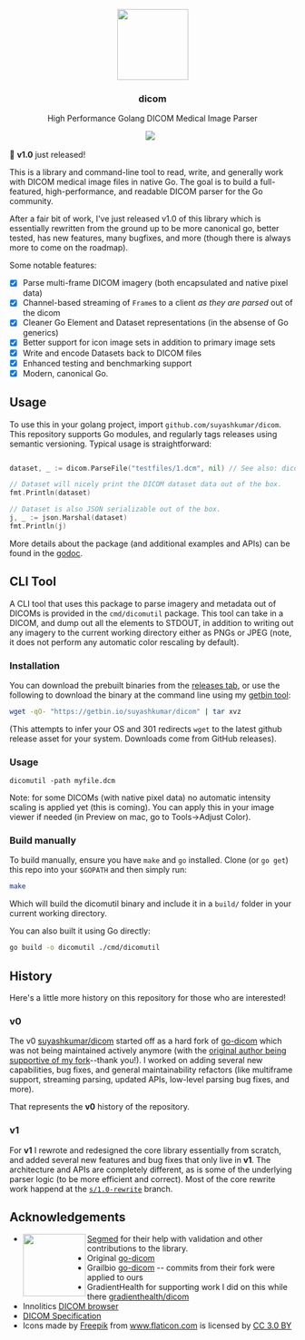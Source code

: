 <p align="center">
  <img src="https://suyashkumar.com/assets/img/magnetic-resonance.png" width="125px"/>
  <h3 align="center">dicom</h3>
  <p align="center">High Performance Golang DICOM Medical Image Parser<p>
  <p align="center"> 
    <a href="https://github.com/suyashkumar/dicom/actions"><img src="https://github.com/suyashkumar/dicom/workflows/suyashkumar//dicom%20build/badge.svg" /></a> 
    <a href="https://godoc.org/github.com/suyashkumar/dicom"><img src="https://godoc.org/github.com/suyashkumar/dicom?status.svg" alt="" /></a>
    <a href="https://goreportcard.com/report/github.com/suyashkumar/dicom"><img src="https://goreportcard.com/badge/github.com/suyashkumar/dicom" alt=""></a> 
  </p>
</p>

:eyes: __v1.0__ just released!

This is a library and command-line tool to read, write, and generally work with DICOM medical image files in native Go. The goal is to build a full-featured, high-performance, and readable DICOM parser for the Go community.

After a fair bit of work, I've just released v1.0 of this library which is essentially rewritten from the ground up to be more canonical go, better tested, has new features, many bugfixes, and more (though there is always more to come on the roadmap).

Some notable features:
- [x] Parse multi-frame DICOM imagery (both encapsulated and native pixel data)
- [x] Channel-based streaming of `Frame`s to a client _as they are parsed_ out of the dicom
- [x] Cleaner Go Element and Dataset representations (in the absense of Go generics)
- [x] Better support for icon image sets in addition to primary image sets
- [x] Write and encode Datasets back to DICOM files
- [x] Enhanced testing and benchmarking support
- [x] Modern, canonical Go.

## Usage
To use this in your golang project, import `github.com/suyashkumar/dicom`. This repository supports Go modules, and regularly tags releases using semantic versioning. Typical usage is straightforward:
```go 

dataset, _ := dicom.ParseFile("testfiles/1.dcm", nil) // See also: dicom.Parse which has a generic io.Reader API.

// Dataset will nicely print the DICOM dataset data out of the box.
fmt.Println(dataset)

// Dataset is also JSON serializable out of the box.
j, _ := json.Marshal(dataset)
fmt.Println(j)
```
More details about the package (and additional examples and APIs) can be found in the [godoc](https://godoc.org/github.com/suyashkumar/dicom).

## CLI Tool
A CLI tool that uses this package to parse imagery and metadata out of DICOMs is provided in the `cmd/dicomutil` package. This tool can take in a DICOM, and dump out all the elements to STDOUT, in addition to writing out any imagery to the current working directory either as PNGs or JPEG (note, it does not perform any automatic color rescaling by default).

### Installation
You can download the prebuilt binaries from the [releases tab](https://github.com/suyashkumar/dicom/releases), or use the following to download the binary at the command line using my [getbin tool](https://github.com/suyashkumar/getbin):

```sh
wget -qO- "https://getbin.io/suyashkumar/dicom" | tar xvz
```
(This attempts to infer your OS and 301 redirects `wget` to the latest github release asset for your system. Downloads come from GitHub releases).

### Usage
```
dicomutil -path myfile.dcm
```
Note: for some DICOMs (with native pixel data) no automatic intensity scaling is applied yet (this is coming). You can apply this in your image viewer if needed (in Preview on mac, go to Tools->Adjust Color). 


### Build manually
To build manually, ensure you have `make` and `go` installed. Clone (or `go get`) this repo into your `$GOPATH` and then simply run:
```sh
make
```
Which will build the dicomutil binary and include it in a `build/` folder in your current working directory. 

You can also built it using Go directly:

```sh
go build -o dicomutil ./cmd/dicomutil
```

## History
Here's a little more history on this repository for those who are interested! 

### v0
The v0 [suyashkumar/dicom](https://github.com/suyashkumar/dicom) started off as a hard fork of [go-dicom](https://github.com/gillesdemey/go-dicom) which was not being maintained actively anymore (with the [original author being supportive of my fork](https://www.reddit.com/r/golang/comments/bnu47l/high_performance_dicom_medical_image_parser_in/en9hp6h?utm_source=share&utm_medium=web2x&context=3)--thank you!). I worked on adding several new capabilities, bug fixes, and general maintainability refactors (like multiframe support, streaming parsing, updated APIs, low-level parsing bug fixes, and more).

That represents the __v0__ history of the repository. 

### v1

For __v1__ I rewrote and redesigned the core library essentially from scratch, and added several new features and bug fixes that only live in __v1__. The architecture and APIs are completely different, as is some of the underlying parser logic (to be more efficient and correct). Most of the core rewrite work happend at the [`s/1.0-rewrite`](https://github.com/suyashkumar/dicom/tree/s/1.0-rewrite) branch. 


## Acknowledgements

* <img src="https://user-images.githubusercontent.com/6299853/90325771-b23f2e80-df34-11ea-9d18-5c33b69c2746.png" width="110px" align="left"/> [Segmed](https://www.segmed.ai/) for their help with validation and other contributions to the library. 
* Original [go-dicom](https://github.com/gillesdemey/go-dicom)
* Grailbio [go-dicom](https://github.com/grailbio/go-dicom) -- commits from their fork were applied to ours
* GradientHealth for supporting work I did on this while there [gradienthealth/dicom](https://github.com/gradienthealth/dicom)
* Innolitics [DICOM browser](https://dicom.innolitics.com/ciods)
* [DICOM Specification](http://dicom.nema.org/medical/dicom/current/output/pdf/part05.pdf)
* <div>Icons made by <a href="https://www.freepik.com/?__hstc=57440181.48e262e7f01bcb2b41259e2e5a8103b3.1557697512782.1557697512782.1557697512782.1&__hssc=57440181.4.1557697512783&__hsfp=2768524783" title="Freepik">Freepik</a> from <a href="https://www.flaticon.com/" 			    title="Flaticon">www.flaticon.com</a> is licensed by <a href="http://creativecommons.org/licenses/by/3.0/" 			    title="Creative Commons BY 3.0" target="_blank">CC 3.0 BY</a></div>

